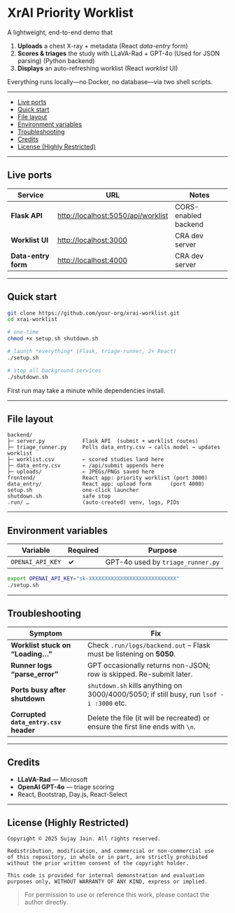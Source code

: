 # XrAI Priority Worklist

A lightweight, end-to-end demo that

1. **Uploads** a chest X-ray + metadata (React *data-entry* form)
2. **Scores & triages** the study with LLaVA-Rad + GPT-4o (Used for JSON parsing) (Python backend)
3. **Displays** an auto-refreshing worklist (React *worklist* UI)

Everything runs locally—no Docker, no database—via two shell scripts.

---

* [Live ports](#live-ports)
* [Quick start](#quick-start)
* [File layout](#file-layout)
* [Environment variables](#environment-variables)
* [Troubleshooting](#troubleshooting)
* [Credits](#credits)
* [License (Highly Restricted)](#license-highly-restricted)

---

## Live ports

| Service             | URL                                                                      | Notes                |
| ------------------- | ------------------------------------------------------------------------ | -------------------- |
| **Flask API**       | [http://localhost:5050/api/worklist](http://localhost:5050/api/worklist) | CORS-enabled backend |
| **Worklist UI**     | [http://localhost:3000](http://localhost:3000)                           | CRA dev server       |
| **Data-entry form** | [http://localhost:4000](http://localhost:4000)                           | CRA dev server       |

---

## Quick start

```bash
git clone https://github.com/your-org/xrai-worklist.git
cd xrai-worklist

# one-time
chmod +x setup.sh shutdown.sh

# launch *everything* (Flask, triage-runner, 2× React)
./setup.sh

# stop all background services
./shutdown.sh
```

First run may take a minute while dependencies install.

---

## File layout

```text
backend/
├─ server.py            Flask API  (submit + worklist routes)
├─ triage_runner.py     Polls data_entry.csv → calls model → updates worklist
├─ worklist.csv         ← scored studies land here
├─ data_entry.csv       ← /api/submit appends here
├─ uploads/             ← JPEGs/PNGs saved here
frontend/               React app: priority worklist (port 3000)
data_entry/             React app: upload form      (port 4000)
setup.sh                one-click launcher
shutdown.sh             safe stop
.run/ …                 (auto-created) venv, logs, PIDs
```

---

## Environment variables

| Variable         | Required | Purpose                           |
| ---------------- | -------- | --------------------------------- |
| `OPENAI_API_KEY` | **✓**    | GPT-4o used by `triage_runner.py` |

```bash
export OPENAI_API_KEY="sk-XXXXXXXXXXXXXXXXXXXXXXXXXXXX"
./setup.sh
```

---

## Troubleshooting

| Symptom                               | Fix                                                                                     |
| ------------------------------------- | --------------------------------------------------------------------------------------- |
| **Worklist stuck on “Loading…”**      | Check `.run/logs/backend.out` – Flask must be listening on **5050**.                    |
| **Runner logs “parse\_error”**        | GPT occasionally returns non-JSON; row is skipped. Re-submit later.                     |
| **Ports busy after shutdown**         | `shutdown.sh` kills anything on 3000/4000/5050; if still busy, run `lsof -i :3000` etc. |
| **Corrupted `data_entry.csv` header** | Delete the file (it will be recreated) or ensure the first line ends with `\n`.         |

---

## Credits

* **LLaVA-Rad** — Microsoft
* **OpenAI GPT-4o** — triage scoring
* React, Bootstrap, Day.js, React-Select

---

## License (Highly Restricted)

```
Copyright © 2025 Sujay Jain. All rights reserved.

Redistribution, modification, and commercial or non-commercial use
of this repository, in whole or in part, are strictly prohibited
without the prior written consent of the copyright holder.

This code is provided for internal demonstration and evaluation
purposes only, WITHOUT WARRANTY OF ANY KIND, express or implied.
```

> For permission to use or reference this work, please contact the author directly.
